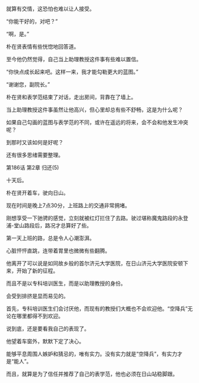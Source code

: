 就算有交情，这恐怕也难以让人接受。

“你能干好的，对吧？”

“啊，是。”

朴在贤表情有些恍惚地回答道。

至今他仍然觉得，自己当上助理教授这件事有些难以置信。

“你快点成长起来吧。这样一来，我才能勾勒更大的蓝图。”

“谢谢您，副院长。”

朴在贤和表学范结束了对话，走出房间，背靠在了墙上。

当上助理教授这件事虽然让他高兴，但心里却总有些不舒畅，这是为什么呢？

如果自己勾画的蓝图与表学范的不同，或许在遥远的将来，会不会和他发生冲突呢？

到那时又该如何是好呢？

还有很多思绪需要整理。

第186话 第2章 归还(5)

十天后。

朴在贤开着车，驶向日山。

现在时间是晚上7点30分，上班路上的交通非常拥堵。

刚想享受一下驰骋的感觉，立刻就被红灯拦住了去路。驶过堪称魔鬼路段的永登浦-堂山路段后，路况才总算好了些。

第一天上班的路，总是令人心潮澎湃。

心脏怦怦直跳，连带着胃里也微微有些翻腾。

他离开了可以说是如同故乡般的首尔济元大学医院，在日山济元大学医院安顿下来，开始了新的征程。

而且不是以专科培训医生，而是以助理教授的身份。

会受到排挤是显而易见的。

首先，专科培训医生们会讨厌他，而现有的教授们大概也不会欢迎他。“空降兵”无论在哪里都得不到欢迎。

说到底，还是要看我自己的表现了。

他望着车窗外，默默下定了决心。

能够平息周围人嫉妒和猜忌的，唯有实力。没有实力就是“空降兵”，有实力才是“能人”。

而且，就算是为了信任并推荐了自己的表学范，他也必须在日山站稳脚跟。